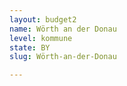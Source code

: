```yaml
---
layout: budget2
name: Wörth an der Donau
level: kommune
state: BY
slug: Wörth-an-der-Donau

---
```



